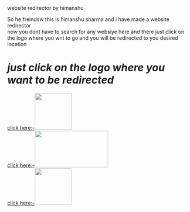 <html>
<head>
website redirector by himanshu
</head>
<body>
<p>
So he freindsw this is himanshu sharma and i have made a website redirector 
<br> now you dont have to search for any websiye here and there just click on the logo where you wnt to go and you will be redirected to you desired location
<p/>
<h1>
<strong>
<em>
just click on the logo where you want to be redirected
</em>
</strong>
</h1>
<p>
<a href="https://nptel.ac.in/">
click here:-<img src="https://nptel.ac.in/assets/nptel_assets/images/nptel-logo.png" width ="100: heigth="100">
</a><br>
<a href="https://www.rgpv.ac.in/">
click here:-<img src="https://www.rgpv.ac.in/images/logo.png" width ="200" height="100">
</a><br>
<a href="https://lnct.ac.in/">
click here:-<img src="https://lnct.ac.in/wp-content/uploads/2018/11/lnct-g-logo.png" width=100" height="100">
</a>
</p>
</body>
</html>
